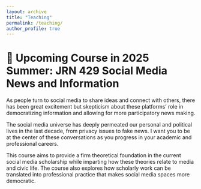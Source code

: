 ```yaml
---
layout: archive
title: "Teaching"
permalink: /teaching/
author_profile: true
---
```


# 📢 Upcoming Course in 2025 Summer: JRN 429 Social Media News and Information

As people turn to social media to share ideas and connect with others, there has been great excitement but skepticism about these platforms’ role in democratizing information and allowing for more participatory news making. 

The social media universe has deeply permeated our personal and political lives in the last decade, from privacy issues to fake news. I want you to be at the center of these conversations as you progress in your academic and professional careers.

This course aims to provide a firm theoretical foundation in the current social media scholarship while imparting how these theories relate to media and civic life. The course also explores how scholarly work can be translated into professional practice that makes social media spaces more democratic. 


